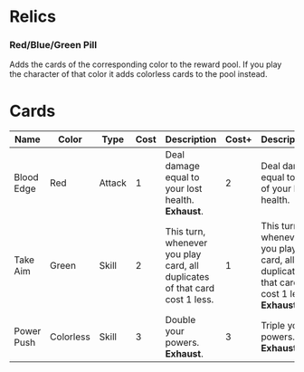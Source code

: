 # Relics
### Red/Blue/Green Pill
Adds the cards of the corresponding color to the reward pool. If you play the character of that color it adds colorless cards to the pool instead.


# Cards
Name | Color | Type | Cost | Description | Cost+ | Description+
--- | --- | --- | --- | --- | --- | ---
Blood Edge | Red | Attack | 1 | Deal damage equal to your lost health. **Exhaust**. | 2 | Deal damage equal to half of your lost health.
Take Aim | Green | Skill | 2 | This turn, whenever you play card, all duplicates of that card cost 1 less. | 1 | This turn, whenever you play card, all duplicates of that card cost 1 less. **Exhaust**.
Power Push | Colorless | Skill | 3 | Double your powers. **Exhaust**. | 3 | Triple your powers. **Exhaust**. 
